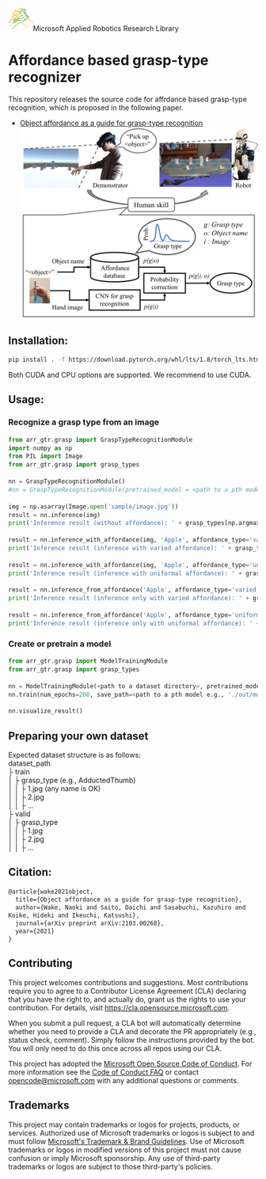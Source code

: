 ![MARR_logo.png](assets/MARR_logo.png)Microsoft Applied Robotics Research Library
# Affordance based grasp-type recognizer

This repository releases the source code for affrdance based grasp-type recognition, which is proposed in the following paper.

- [Object affordance as a guide for grasp-type recognition](https://arxiv.org/abs/2103.00268)  
![](assets/overview.PNG)

## Installation:
```bash
pip install . -f https://download.pytorch.org/whl/lts/1.8/torch_lts.html --use-feature=in-tree-build
```
Both CUDA and CPU options are supported. We recommend to use CUDA.

## Usage:
### Recognize a grasp type from an image
```python
from arr_gtr.grasp import GraspTypeRecognitionModule
import numpy as np
from PIL import Image
from arr_gtr.grasp import grasp_types

nn = GraspTypeRecognitionModule()
#nn = GraspTypeRecognitionModule(pretrained_model = <path to a pth model>)

img = np.asarray(Image.open('sample/image.jpg'))
result = nn.inference(img)
print('Inference result (without affordance): ' + grasp_types[np.argmax(result)])

result = nn.inference_with_affordance(img, 'Apple', affordance_type='varied')
print('Inference result (inference with varied affordance): ' + grasp_types[np.argmax(result)])

result = nn.inference_with_affordance(img, 'Apple', affordance_type='uniformal')
print('Inference result (inference with uniformal affordance): ' + grasp_types[np.argmax(result)])
        
result = nn.inference_from_affordance('Apple', affordance_type='varied')
print('Inference result (inference only with varied affordance): ' + grasp_types[np.argmax(result)])

result = nn.inference_from_affordance('Apple', affordance_type='uniformal')
print('Inference result (inference only with uniformal affordance): ' + grasp_types[np.argmax(result)])

```
### Create or pretrain a model
```python
from arr_gtr.grasp import ModelTrainingModule
from arr_gtr.grasp import grasp_types

nn = ModelTrainingModule(<path to a dataset directory>, pretrained_model_path=None, batch_size=512)
nn.train(num_epochs=200, save_path=<path to a pth model e.g., './out/model.pth'>)

nn.visualize_result()
```
## Preparing your own dataset
Expected dataset structure is as follows:  
dataset_path  
├ train  
│  ├ grasp_type (e.g., AdductedThumb)  
│  │  ├ 1.jpg (any name is OK)  
│  │  ├ 2.jpg  
│  │  ├ ...  
├ valid  
│  ├ grasp_type  
│  │  ├ 1.jpg  
│  │  ├ 2.jpg  
│  │  ├ ...  

## Citation:
```
@article{wake2021object,
  title={Object affordance as a guide for grasp-type recognition},
  author={Wake, Naoki and Saito, Daichi and Sasabuchi, Kazuhiro and Koike, Hideki and Ikeuchi, Katsushi},
  journal={arXiv preprint arXiv:2103.00268},
  year={2021}
}
```
## Contributing

This project welcomes contributions and suggestions.  Most contributions require you to agree to a
Contributor License Agreement (CLA) declaring that you have the right to, and actually do, grant us
the rights to use your contribution. For details, visit https://cla.opensource.microsoft.com.

When you submit a pull request, a CLA bot will automatically determine whether you need to provide
a CLA and decorate the PR appropriately (e.g., status check, comment). Simply follow the instructions
provided by the bot. You will only need to do this once across all repos using our CLA.

This project has adopted the [Microsoft Open Source Code of Conduct](https://opensource.microsoft.com/codeofconduct/).
For more information see the [Code of Conduct FAQ](https://opensource.microsoft.com/codeofconduct/faq/) or
contact [opencode@microsoft.com](mailto:opencode@microsoft.com) with any additional questions or comments.

## Trademarks

This project may contain trademarks or logos for projects, products, or services. Authorized use of Microsoft 
trademarks or logos is subject to and must follow 
[Microsoft's Trademark & Brand Guidelines](https://www.microsoft.com/en-us/legal/intellectualproperty/trademarks/usage/general).
Use of Microsoft trademarks or logos in modified versions of this project must not cause confusion or imply Microsoft sponsorship.
Any use of third-party trademarks or logos are subject to those third-party's policies.
